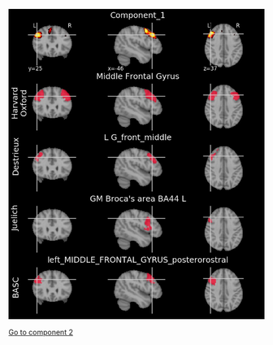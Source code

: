 ![1](preliminary/1.jpg "Component 1")

[Go to component 2](https://parietal-inria.github.io/MODL_atlas/64/2 "Component 2")

